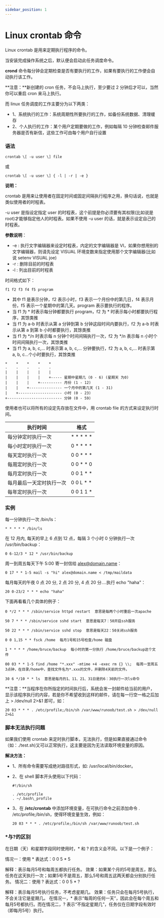 ```yaml
---
sidebar_position: 1
---
```


# Linux crontab 命令

Linux crontab 是用来定期执行程序的命令。

当安装完成操作系统之后，默认便会启动此任务调度命令。

**crond** 命令每分钟会定期检查是否有要执行的工作，如果有要执行的工作便会自动执行该工作。

**注意：**新创建的 cron 任务，不会马上执行，至少要过 2 分钟后才可以，当然你可以重启 cron 来马上执行。

而 linux 任务调度的工作主要分为以下两类：

*   1、系统执行的工作：系统周期性所要执行的工作，如备份系统数据、清理缓存
*   2、个人执行的工作：某个用户定期要做的工作，例如每隔 10 分钟检查邮件服务器是否有新信，这些工作可由每个用户自行设置

### 语法

```
crontab \[ -u user \] file
```

或

```
crontab \[ -u user \] { -l | -r | -e }
```

**说明：**

crontab 是用来让使用者在固定时间或固定间隔执行程序之用，换句话说，也就是类似使用者的时程表。

\-u user 是指设定指定 user 的时程表，这个前提是你必须要有其权限(比如说是 root)才能够指定他人的时程表。如果不使用 -u user 的话，就是表示设定自己的时程表。

**参数说明**：

*   \-e : 执行文字编辑器来设定时程表，内定的文字编辑器是 VI，如果你想用别的文字编辑器，则请先设定 VISUAL 环境变数来指定使用那个文字编辑器(比如说 setenv VISUAL joe)
*   \-r : 删除目前的时程表
*   \-l : 列出目前的时程表

时间格式如下：

```
f1 f2 f3 f4 f5 program
```

*   其中 f1 是表示分钟，f2 表示小时，f3 表示一个月份中的第几日，f4 表示月份，f5 表示一个星期中的第几天。program 表示要执行的程序。
*   当 f1 为 * 时表示每分钟都要执行 program，f2 为 * 时表示每小时都要执行程序，其馀类推
*   当 f1 为 a-b 时表示从第 a 分钟到第 b 分钟这段时间内要执行，f2 为 a-b 时表示从第 a 到第 b 小时都要执行，其馀类推
*   当 f1 为 */n 时表示每 n 分钟个时间间隔执行一次，f2 为 */n 表示每 n 小时个时间间隔执行一次，其馀类推
*   当 f1 为 a, b, c,... 时表示第 a, b, c,... 分钟要执行，f2 为 a, b, c,... 时表示第 a, b, c...个小时要执行，其馀类推

```
*    *    *    *    *
-    -    -    -    -
|    |    |    |    |
|    |    |    |    +----- 星期中星期几 (0 - 6) (星期天 为0)
|    |    |    +---------- 月份 (1 - 12) 
|    |    +--------------- 一个月中的第几天 (1 - 31)
|    +-------------------- 小时 (0 - 23)
+------------------------- 分钟 (0 - 59)

```

使用者也可以将所有的设定先存放在文件中，用 crontab file 的方式来设定执行时间。

| 执行时间 | 格式 |
| --- | --- |
| 每分钟定时执行一次 | * * * * * |
| 每小时定时执行一次 | 0 * * * * |
| 每天定时执行一次 | 0 0 * * * |
| 每周定时执行一次 | 0 0 * * 0 |
| 每月定时执行一次 | 0 0 1 * * |
| 每月最后一天定时执行一次 | 0 0 L * * |
| 每年定时执行一次 | 0 0 1 1 * | 

### 实例

每一分钟执行一次 /bin/ls：

```
* * * * * /bin/ls
```

在 12 月内, 每天的早上 6 点到 12 点，每隔 3 个小时 0 分钟执行一次 /usr/bin/backup：

```
0 6-12/3 * 12 * /usr/bin/backup
```

周一到周五每天下午 5:00 寄一封信给 alex@domain.name：

```
0 17 * * 1-5 mail -s "hi" alex@domain.name < /tmp/maildata
```

每月每天的午夜 0 点 20 分, 2 点 20 分, 4 点 20 分....执行 echo "haha"：

```
20 0-23/2 * * * echo "haha"
```

下面再看看几个具体的例子：

```
0 */2 * * * /sbin/service httpd restart  意思是每两个小时重启一次apache 

50 7 * * * /sbin/service sshd start  意思是每天7：50开启ssh服务 

50 22 * * * /sbin/service sshd stop  意思是每天22：50关闭ssh服务 

0 0 1,15 * * fsck /home  每月1号和15号检查/home 磁盘 

1 * * * * /home/bruce/backup  每小时的第一分执行 /home/bruce/backup这个文件 

00 03 * * 1-5 find /home "*.xxx" -mtime +4 -exec rm {} \\;  每周一至周五3点钟，在目录/home中，查找文件名为*.xxx的文件，并删除4天前的文件。

30 6 */10 * * ls  意思是每月的1、11、21、31日是的6：30执行一次ls命令

```

**注意：**当程序在你所指定的时间执行后，系统会发一封邮件给当前的用户，显示该程序执行的内容，若是你不希望收到这样的邮件，请在每一行空一格之后加上 \> /dev/null 2>&1 即可，如：

```
20 03 * * * . /etc/profile;/bin/sh /var/www/runoob/test.sh > /dev/null 2>&1 
```

### 脚本无法执行问题

如果我们使用 crontab 来定时执行脚本，无法执行，但是如果直接通过命令（如：./test.sh)又可以正常执行，这主要是因为无法读取环境变量的原因。

**解决方法：**

*   1、所有命令需要写成绝对路径形式，如: /usr/local/bin/docker。
    
*   2、在 shell 脚本开头使用以下代码：
    
    ```
    #!/bin/sh
    
    . /etc/profile
    . ~/.bash\_profile
    ```
    
*   3、在 **/etc/crontab** 中添加环境变量，在可执行命令之前添加命令 . /etc/profile;/bin/sh，使得环境变量生效，例如：
    
    ```
    20 03 * * * . /etc/profile;/bin/sh /var/www/runoob/test.sh
    ```
    
### *与?的区别

在日期（天）和星期字段同时使用时，* 和 ? 的含义会不同。以下是一个例子：

情况一：使用 *
表达式：0 0 5 * 5

解释：表示每月5号和每周五都执行任务。
效果：如果某个月的5号是周五，那么任务在这天执行一次；如果5号不是周五，那么5号和周五这两天都会分别执行任务。
情况二：使用 ?
表达式：0 0 5 * ?

解释：表示每月5号执行任务，不考虑星期几。
效果：任务只会在每月5号执行，不会关注它是星期几。
在情况一，* 表示“每周的任何一天”，因此会在每个周五和每月5号都执行。而在情况二，? 表示“不指定星期几”，任务仅在日期字段有效时（即每月5号）执行。